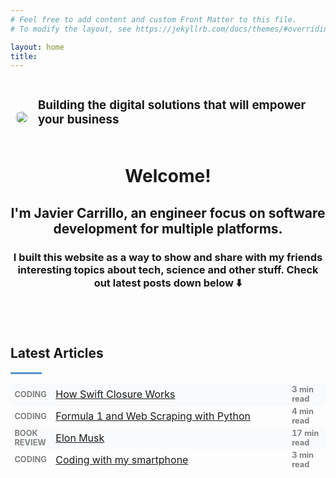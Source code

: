 ```yaml
---
# Feel free to add content and custom Front Matter to this file.
# To modify the layout, see https://jekyllrb.com/docs/themes/#overriding-theme-defaults

layout: home
title: 
---
```

<!--
<div style="text-align: center"><img src="https://jcentercreation.github.io/JekyllPersonalWeb/assets/img/Foto1.png" whith="200" height="200"></div>
-->
<table>
  <tr>
    <td style="border-style: hidden">
      <h1><img style="display: block; margin-left: auto; margin-right: auto; width: 100%; border-radius: 10px" src="https://jcentercreation.github.io/JekyllPersonalWeb/assets/img/1.svg"></h1>
    </td>
    <td style="border-style: hidden">
      <h3>Building the digital solutions that will empower your business</h3>
    </td>
  </tr>
</table>

<h1 style="text-align: center"><b>Welcome!</b></h1>
<h2 style="text-align: center">I'm Javier Carrillo, an engineer focus on software development for multiple platforms.</h2>
<h3 style="text-align: center">I built this website as a way to show and share with my friends interesting topics about tech, science and other stuff. Check out latest posts down below ⬇️</h3>


<!--
<table style="table-layout: fixed; width: 730px">
  <caption></caption>
  <tr>
    <td style="table-layout: fixed; width: 365px; height: 200px; font-size: 100%; text-align: center; background-color: #FDFDFD; border-style: hidden; margin: 10px; padding: 1px"><h2 style="text-align: justify">I'm Javier Carrillo, an engineer and athlete.</h2>
    <h3 style="text-align: justify">On this website I explore a bunch of different topics related to tech, science, personal development and productivity. Check out latest posts down below ⬇️</h3></td>
    <td style="table-layout: fixed; width: 365px; height: 200px; font-size: 100%; text-align: center; background-color: #FDFDFD; border-style: hidden; margin: 10px; padding: 10px"><div align="center"><iframe width="350" height="200" src="https://www.youtube.com/embed/MI-Q4DyQWak" frameborder="0" allow="accelerometer; autoplay; clipboard-write; encrypted-media; gyroscope; picture-in-picture" allowfullscreen></iframe></div></td>
  </tr>
</table>
-->



<table>
  <tr>
    <td style="border-style: hidden"><script charset="utf-8" type="text/javascript" src="//js-eu1.hsforms.net/forms/shell.js"></script><script>hbspt.forms.create({region: "eu1",portalId: "24911257",formId: "07fe559d-ca81-41ad-b091-f3d32cd5bd93"});</script>
    </td>
  </tr>
</table>
<br>
<h2 style="text-align: justify"><b>Latest Articles</b></h2>
<hr style="width: 10%; height: 3px; background-color: #5395CE">
<table>
  <tr>
    <td style="table-layout: fixed; border-style: hidden; width: 50px; font-size: 80%; color: grey; background-color: #F8FAFC"><b>CODING</b></td>
    <td style="table-layout: fixed; border-style: hidden; width: 400px; background-color: #F8FAFC"><a href="https://www.javiercarrilloblog.com/coding/17/05/2021/SwiftClosures.html">How Swift Closure Works</a></td>
    <td style="table-layout: fixed; border-style: hidden; width: 50px; font-size: 80%; color: grey; background-color: #F8FAFC"><b>3 min read</b></td>
  </tr>
  <tr>
    <td style="table-layout: fixed; border-style: hidden; width: 50px; font-size: 80%; color: grey; background-color: #FDFDFD"><b>CODING</b></td>
    <td style="table-layout: fixed; border-style: hidden; width: 400x; background-color: #FDFDFD"><a href="https://www.javiercarrilloblog.com/coding/15/04/2021/Formula1WebScraping.html">Formula 1 and Web Scraping with Python</a></td>
    <td style="table-layout: fixed; border-style: hidden; width: 50px; font-size: 80%; color: grey; background-color: #FDFDFD"><b>4 min read</b></td>
  </tr>
  <tr>
    <td style="table-layout: fixed; border-style: hidden; width: 50px; font-size: 80%; color: grey;background-color: #F8FAFC"><b>BOOK REVIEW</b></td>
    <td style="table-layout: fixed; border-style: hidden; width: 400x; background-color: #F8FAFC"><a href="https://www.javiercarrilloblog.com/books/08/05/2021/ElonMusk.html">Elon Musk</a></td>
    <td style="table-layout: fixed; border-style: hidden; width: 50px; font-size: 80%; color: grey; background-color: #F8FAFC"><b>17 min read</b></td>
  </tr>
   <tr>
    <td style="table-layout: fixed; border-style: hidden; width: 50px; font-size: 80%; color: grey; background-color: #FDFDFD"><b>CODING</b></td>
    <td style="table-layout: fixed; border-style: hidden; width: 400px; background-color: #FDFDFD"><a href="https://www.javiercarrilloblog.com/coding/15/03/2021/Coding_with_smartphone.html">Coding with my smartphone</a></td>
    <td style="table-layout: fixed; border-style: hidden; width: 50px; font-size: 80%; color: grey; background-color: #FDFDFD"><b>3 min read</b></td>
  </tr>
</table>
<br>




<!--
<table style="table-layout: fixed">
  <caption></caption>
  <tr>
    <td style="table-layout: fixed; width: 400px; border-style: hidden; margin: 0px; padding: 0px; background-color:#FDFDFD">
<h1 style="text-align: justify"><b>Explore</b></h1>
<hr style="width: 20%; height: 3px; background-color: #5395CE">
<table style="table-layout: fixed; width: 350px">
  <caption></caption>
  <tr>
    <td style="font-size: 10%; text-align: center; background-color: #FDFDFD; table-layout: fixed; width: 50px; height: 15px; border-style: hidden; margin: 1px; padding: 1px"></td>
    <td style="font-size: 10%; text-align: center; background-color: #FDFDFD; table-layout: fixed; width: 250px; height: 15px; border-style: hidden; margin: 1px; padding: 1px"></td>
  </tr>
  <tr>
    <th rowspan="2" style="font-size: 170%; text-align: center; background-color: #F8FAFC; table-layout: fixed; width: 50px; height: 30px; border-style: hidden; margin: 1px; padding: 1px">📚</th>
    <td style="font-size: 120%; text-align: left; background-color: #F8FAFC; table-layout: fixed; width: 250px; height: 30px; border-style: hidden; margin: 1px; padding: 1px"><b>Book Summaries & Notes</b></td>
  </tr>
  <tr>
    <td style="font-size: 90%; text-align: justify; background-color: #F8FAFC; table-layout: fixed; width: 50px; height: 3px; border-style: hidden; margin: 1px; padding: 1px">Notes, highlights and reviews of my favourite books.</td>
  </tr>
   <tr>
    <td style="font-size: 10%; text-align: center; background-color: #FDFDFD; table-layout: fixed; width: 50px; height: 3px; border-style: hidden"></td>
    <td style="font-size: 10%; text-align: center; background-color: #FDFDFD; table-layout: fixed; width: 300px; height: 3px; border-style: hidden"></td>
  </tr>
  <tr>
    <td rowspan="2" style="font-size: 170%; text-align: center; background-color: #F8FAFC; table-layout: fixed; width: 50px; height: 30px; border-style: hidden; margin: 1px; padding: 1px">🎬</td>
    <td style="font-size: 120%; text-align: left; background-color: #F8FAFC; table-layout: fixed; width: 300px; height: 30px; border-style: hidden; margin: 1px; padding: 1px"><b>YouTube Channel</b></td>
  </tr>
  <tr>
    <td style="font-size: 90%; text-align: justify; background-color: #F8FAFC; table-layout: fixed; width: 50px; height: 3px; border-style: hidden; margin: 1px; padding: 1px">Come visit my YouTube channel.</td>
  </tr>
  <tr>
    <td style="font-size: 10%; text-align: center; background-color: #FDFDFD; table-layout: fixed; width: 50px; height: 3px; border-style: hidden"></td>
    <td style="font-size: 10%; text-align: center; background-color: #FDFDFD; table-layout: fixed; width: 300px; height: 3px; border-style: hidden"></td>
  </tr>
  <tr>
    <td rowspan="2" style="font-size: 170%; text-align: center; background-color: #F8FAFC; table-layout: fixed; width: 50px; height: 30px; border-style: hidden; margin: 1px; padding: 1px">😃</td>
    <td style="font-size: 120%; text-align: left; background-color: #F8FAFC; table-layout: fixed; width: 300px; height: 30px; border-style: hidden; margin: 1px; padding: 1px"><b>Know more about me.</b></td>
  </tr>
  <tr>
    <td style="font-size: 90%; text-align: justify; background-color: #F8FAFC; table-layout: fixed; width: 50px; height: 3px; border-style: hidden; margin: 1px; padding: 1px">Discover who I am and what I do</td>
  </tr>
</table></td>
    <td style="table-layout: fixed; width: 400px; border-style: hidden; margin: 0px; padding: 0px">
<h1 style="text-align: justify"><b>Latest Articles</b></h1>
<hr style="width: 20%; height: 3px; background-color: #5395CE">
<table style="table-layout: fixed; width: 350px">
  <caption></caption>
  <tr>
    <td style="font-size: 10%; text-align: center; background-color: #FDFDFD; table-layout: fixed; width: 1px; height: 15px; border-style: hidden; margin: 1px; padding: 1px"></td>
    <td style="font-size: 10%; text-align: center; background-color: #FDFDFD; table-layout: fixed; width: 250px; height: 15px; border-style: hidden; margin: 1px; padding: 1px"></td>
  </tr>
  <tr>
    <td rowspan="2" style="font-size: 150%; text-align: center; background-color: #FDFDFD; table-layout: fixed; width: 1px; height: 30px; border-style: hidden; margin: 1px; padding: 1px"></td>
    <td style="font-size: 100%; text-align: left; background-color: #FDFDFD; table-layout: fixed; width: 250px; height: 30px; border-style: hidden; margin: 1px; padding: 1px; color: #656565;"><b>BOOK REVIEW</b></td>
  </tr>
  <tr>
    <td style="font-size: 90%; text-align: justify; background-color: #FDFDFD; table-layout: fixed; width: 50px; height: 3px; border-style: hidden; margin: 1px; padding: 1px">Notes, highlights and reviews of my favourite books.</td>
  </tr>
   <tr>
    <td style="font-size: 10%; text-align: center; background-color: #FDFDFD; table-layout: fixed; width: 50px; height: 3px; border-style: hidden"></td>
    <td style="font-size: 10%; text-align: center; background-color: #FDFDFD; table-layout: fixed; width: 300px; height: 3px; border-style: hidden"></td>
  </tr>
  <tr>
    <td rowspan="2" style="font-size: 150%; text-align: center; background-color: #FDFDFD; table-layout: fixed; width: 10px; height: 30px; border-style: hidden; margin: 1px; padding: 1px"></td>
    <td style="font-size: 100%; text-align: left; background-color: #FDFDFD; table-layout: fixed; width: 300px; height: 30px; border-style: hidden; margin: 1px; padding: 1px; color: #656565;"><b>YOUTUBE</b></td>
  </tr>
  <tr>
    <td style="font-size: 90%; text-align: justify; background-color: #FDFDFD; table-layout: fixed; width: 50px; height: 3px; border-style: hidden; margin: 1px; padding: 1px">Visit my YouTube channel</td>
  </tr>
   <tr>
    <td style="font-size: 10%; text-align: center; background-color: #FDFDFD; table-layout: fixed; width: 50px; height: 3px; border-style: hidden"></td>
    <td style="font-size: 10%; text-align: center; background-color: #FDFDFD; table-layout: fixed; width: 300px; height: 3px; border-style: hidden"></td>
  </tr>
  <tr>
    <td rowspan="2" style="font-size: 150%; text-align: center; background-color: #FDFDFD; table-layout: fixed; width: 10px; height: 30px; border-style: hidden; margin: 1px; padding: 1px"></td>
    <td style="font-size: 100%; text-align: left; background-color: #FDFDFD; table-layout: fixed; width: 300px; height: 30px; border-style: hidden; margin: 1px; padding: 1px; color: #656565;"><b>TECH</b></td>
  </tr>
  <tr>
    <td style="font-size: 90%; text-align: justify; background-color: #FDFDFD; table-layout: fixed; width: 50px; height: 3px; border-style: hidden; margin: 1px; padding: 1px">Discover who I am and what I do</td>
  </tr>
</table></td>
  </tr>
</table>
-->

<!--
<table style="table-layout: fixed; width: 750px; border-radius: 20px">
  <caption><h1><b>CONTACT ME</b></h1></caption>
  <tr>
    <td style="table-layout: fixed; width: 375px; height: 50px; font-size: 200%; text-align: center; background-color: #F8FAFC; border-style: hidden; margin: 1px; padding: 1px">✉️</td>
    <td style="table-layout: fixed; width: 375px; height: 50px; font-size: 200%; text-align: center; background-color: #F8FAFC; border-style: hidden; margin: 1px; padding: 1px">🤝</td>
  </tr>
  <tr>
    <td style="table-layout: fixed; width: 375px; height: 100px; font-size: 100%; text-align: center; background-color: #F8FAFC; border-style: hidden; margin: 1px; padding: 1px">email</td>
    <td style="table-layout: fixed; width: 375px; height: 100px; font-size: 100%; text-align: center; background-color: #F8FAFC; border-style: hidden; margin: 1px; padding: 1px">linkedin</td>
  </tr>
</table>
-->

<!--


<h1 style="text-align: justify"><b>Explore</b></h1>
<hr style="width: 10%; height: 3px; background-color: #5395CE">
<table style="table-layout: fixed; width: 450px">
  <caption></caption>
  <tr>
    <th rowspan="2" style="font-size: 170%; text-align: center; background-color: #F8FAFC; table-layout: fixed; width: 50px; height: 30px; border-style: hidden; margin: 1px; padding: 1px">📚</th>
    <td style="font-size: 150%; text-align: left; background-color: #F8FAFC; table-layout: fixed; width: 300px; height: 30px; border-style: hidden; margin: 1px; padding: 1px"><b>Book Summaries & Notes</b></td>
  </tr>
  <tr>
    <td style="font-size: 90%; text-align: justify; background-color: #F8FAFC; table-layout: fixed; width: 50px; height: 3px; border-style: hidden; margin: 1px; padding: 1px">Notes, highlights and reviews of my favourite books, both fiction and non-fiction ones.</td>
  </tr>
   <tr>
    <td style="font-size: 10%; text-align: center; background-color: #FDFDFD; table-layout: fixed; width: 50px; height: 3px; border-style: hidden"></td>
    <td style="font-size: 10%; text-align: center; background-color: #FDFDFD; table-layout: fixed; width: 300px; height: 3px; border-style: hidden"></td>
  </tr>
  <tr>
    <td rowspan="2" style="font-size: 170%; text-align: center; background-color: #F8FAFC; table-layout: fixed; width: 50px; height: 30px; border-style: hidden; margin: 1px; padding: 1px">🎬</td>
    <td style="font-size: 150%; text-align: left; background-color: #F8FAFC; table-layout: fixed; width: 300px; height: 30px; border-style: hidden; margin: 1px; padding: 1px"><b>YouTube Channel</b></td>
  </tr>
  <tr>
    <td style="font-size: 90%; text-align: justify; background-color: #F8FAFC; table-layout: fixed; width: 50px; height: 3px; border-style: hidden; margin: 1px; padding: 1px">Visit my YouTube channel</td>
  </tr>
   <tr>
    <td style="font-size: 10%; text-align: center; background-color: #FDFDFD; table-layout: fixed; width: 50px; height: 3px; border-style: hidden"></td>
    <td style="font-size: 10%; text-align: center; background-color: #FDFDFD; table-layout: fixed; width: 300px; height: 3px; border-style: hidden"></td>
  </tr>
  <tr>
    <td rowspan="2" style="font-size: 170%; text-align: center; background-color: #F8FAFC; table-layout: fixed; width: 50px; height: 30px; border-style: hidden; margin: 1px; padding: 1px">😃</td>
    <td style="font-size: 150%; text-align: left; background-color: #F8FAFC; table-layout: fixed; width: 300px; height: 30px; border-style: hidden; margin: 1px; padding: 1px"><b>Know more about me</b></td>
  </tr>
  <tr>
    <td style="font-size: 90%; text-align: justify; background-color: #F8FAFC; table-layout: fixed; width: 50px; height: 3px; border-style: hidden; margin: 1px; padding: 1px">Discover who I am and what I do</td>
  </tr>
</table>
<br>
<h1 style="text-align: justify"><b>Latest Articles</b></h1>
<hr style="width: 10%; height: 3px; background-color: #5395CE">
<header style="background-color: #F8FAFC"><h3>Articulo 9</h3></header>
<br>
<h1 style="text-align: justify"><b>Explore</b></h1>
<hr style="width: 10%; height: 3px; background-color: #5395CE">

-->

<!--
    <header style="background-color: #F5F7F9; border-radius: 20px; padding: 10px">
    <h3 style="text-align: justify">If you are interested about me, please check out <a href="https://jcentercreation.github.io/JekyllPersonalWeb/whoIam"><b>Who I Am</b></a> and <a href="https://jcentercreation.github.io/JekyllPersonalWeb/whatIdo"><b>What I Do</b></a> to know more about my career and personal life.</h3>
    </header>
    <br>
    <header style="background-color: #EAF2FB; border-radius: 20px; padding: 10px">
    <h3 style="text-align: justify;">And if you are one of those who prefer watching a movie rather than reading a book then you will enjoy more my <a href="https://www.youtube.com/channel/UCYYS01JxUBwsVUYocGZ9lQw/featured?view_as=subscriber"><b style="color: red">Youtube</b><b> Channel</b></a>.🎬</h3>
    </header>
    <br>
-->

<!--
    <header style="background-color: #020C2B; border-radius: 20px; padding: 10px">
    <h3 style="text-align: center; color: white">Thanks for stopping by and don't forget to subscribe!!!</h3>
    </header>
    <br>
    <br>
-->

<!--
    <table align="center" bgcolor="#1E679A" style="border: none; border-radius: 20px; width: 50%"> 
        <tr style="border: none"> 
            <td width="50" style="border: none" align="center">
                <font width="50" color="#FFFFFF" face="arial, verdana, helvetica" style="border: none"> 
                    <h2><b>Don't forget to subscribe to my weekly tech newsletter 💌</b></h2>
                    <section align="center">
                        <form action="https://formspree.io/f/xoqpkyor" method="POST" align="center">
                            <label><input style="font-size: 100%; border: #FFFFFF solid;" size="25" type="text" name="_replyto" placeholder="Your mail here"></label>
                            <br>
                            <button style="font-size: 100%; padding: 10px; font-weight: 700; color: #FFFFFF; background-color: #1E679A; border-radius: 4px; border: solid;" type="submit" face="arial, verdana, helvetica">Subscribe</button>
                        </form>
                    </section>
                    </font>
            </td> 
        </tr> 
    </table>
-->